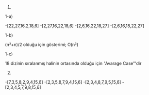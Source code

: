 1)
1-a)

-[22,27,16,2,18,6]
-[2,27,16,22,18,6]
-[2,6,16,22,18,27]
-[2,6,16,18,22,27]

1-b)

(n²+n)/2 olduğu için gösterimi;
O(n²)

1-c)

18 dizinin sıralanmış halinin ortasında olduğu için "Avarage Case"'dir

2)

-[7,3,5,8,2,9,4,15,6]
-[2,3,5,8,7,9,4,15,6]
-[2,3,4,8,7,9,5,15,6]
-[2,3,4,5,7,9,8,15,6]

